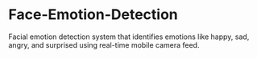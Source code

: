 # Face-Emotion-Detection
Facial emotion detection system that identifies emotions like happy, sad, angry, and surprised using real-time mobile camera feed.
